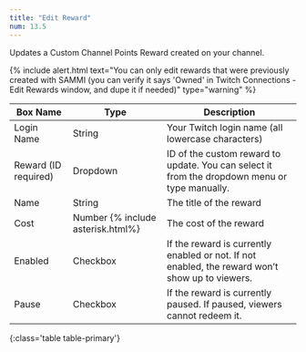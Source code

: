 ```yaml
---
title: "Edit Reward"
num: 13.5
---
```


Updates a Custom Channel Points Reward created on your channel. 

{% include alert.html text="You can only edit rewards that were previously created with SAMMI (you can verify it says 'Owned' in Twitch Connections - Edit Rewards window, and dupe it if needed)" type="warning" %} 

| Box Name | Type | Description |
|-------|--------|--------
|Login Name|String|Your Twitch login name (all lowercase characters)
|Reward (ID required)|Dropdown|ID of the custom reward to update. You can select it from the dropdown menu or type manually.
|Name|String|The title of the reward
|Cost|Number {% include asterisk.html%}|The cost of the reward
|Enabled|Checkbox|If the reward is currently enabled or not. If not enabled, the reward won’t show up to viewers.
|Pause|Checkbox|If the reward is currently paused. If paused, viewers cannot redeem it.
{:class='table table-primary'}










